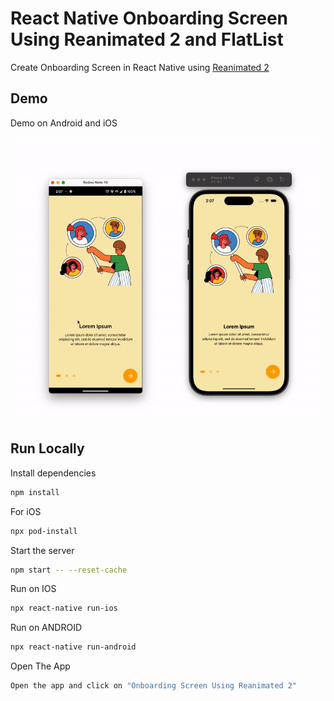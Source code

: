 # React Native Onboarding Screen Using Reanimated 2 and FlatList

Create Onboarding Screen in React Native using [Reanimated 2](https://docs.swmansion.com/react-native-reanimated/docs)

## Demo

Demo on Android and iOS

![Demo1](./Demo.gif)

## Run Locally

Install dependencies

```bash
npm install
```

For iOS

```bash
npx pod-install
```

Start the server

```bash
npm start -- --reset-cache
```

Run on IOS

```bash
npx react-native run-ios
```

Run on ANDROID

```bash
npx react-native run-android
```

Open The App

```bash
Open the app and click on "Onboarding Screen Using Reanimated 2"
```

